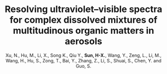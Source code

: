 ---
title: "Resolving ultraviolet–visible spectra for complex dissolved mixtures of multitudinous organic matters in aerosols"
collection: publications
author: Xu, N., Hu, M., Li, X., Song K., Qiu Y., <strong>Sun, H-X.</strong>, Wang, Y., Zeng, L., Li, M., Wang, H., Hu, S., Zong, T., Bai, Y., Zhang, Z., Li, S., Shuai, S., Chen, Y. and  Guo, S.
conf: 'Analytical Chemistry'
conf_shortname: 'Analytical Chemistry'
year: 2024
paperurl: /publications/papers/2024_AC.pdf
additional: true
---